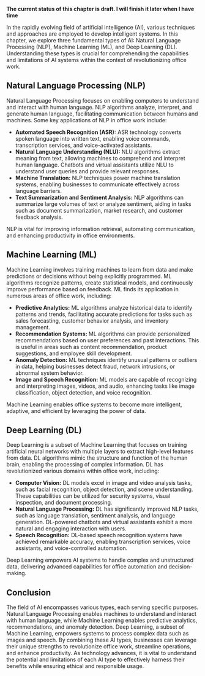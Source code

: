 **The current status of this chapter is draft. I will finish it later when I have time**

In the rapidly evolving field of artificial intelligence (AI), various techniques and approaches are employed to develop intelligent systems. In this chapter, we explore three fundamental types of AI: Natural Language Processing (NLP), Machine Learning (ML), and Deep Learning (DL). Understanding these types is crucial for comprehending the capabilities and limitations of AI systems within the context of revolutionizing office work.

Natural Language Processing (NLP)
---------------------------------

Natural Language Processing focuses on enabling computers to understand and interact with human language. NLP algorithms analyze, interpret, and generate human language, facilitating communication between humans and machines. Some key applications of NLP in office work include:

* **Automated Speech Recognition (ASR):** ASR technology converts spoken language into written text, enabling voice commands, transcription services, and voice-activated assistants.
* **Natural Language Understanding (NLU):** NLU algorithms extract meaning from text, allowing machines to comprehend and interpret human language. Chatbots and virtual assistants utilize NLU to understand user queries and provide relevant responses.
* **Machine Translation:** NLP techniques power machine translation systems, enabling businesses to communicate effectively across language barriers.
* **Text Summarization and Sentiment Analysis:** NLP algorithms can summarize large volumes of text or analyze sentiment, aiding in tasks such as document summarization, market research, and customer feedback analysis.

NLP is vital for improving information retrieval, automating communication, and enhancing productivity in office environments.

Machine Learning (ML)
---------------------

Machine Learning involves training machines to learn from data and make predictions or decisions without being explicitly programmed. ML algorithms recognize patterns, create statistical models, and continuously improve performance based on feedback. ML finds its application in numerous areas of office work, including:

* **Predictive Analytics:** ML algorithms analyze historical data to identify patterns and trends, facilitating accurate predictions for tasks such as sales forecasting, customer behavior analysis, and inventory management.
* **Recommendation Systems:** ML algorithms can provide personalized recommendations based on user preferences and past interactions. This is useful in areas such as content recommendation, product suggestions, and employee skill development.
* **Anomaly Detection:** ML techniques identify unusual patterns or outliers in data, helping businesses detect fraud, network intrusions, or abnormal system behavior.
* **Image and Speech Recognition:** ML models are capable of recognizing and interpreting images, videos, and audio, enhancing tasks like image classification, object detection, and voice recognition.

Machine Learning enables office systems to become more intelligent, adaptive, and efficient by leveraging the power of data.

Deep Learning (DL)
------------------

Deep Learning is a subset of Machine Learning that focuses on training artificial neural networks with multiple layers to extract high-level features from data. DL algorithms mimic the structure and function of the human brain, enabling the processing of complex information. DL has revolutionized various domains within office work, including:

* **Computer Vision:** DL models excel in image and video analysis tasks, such as facial recognition, object detection, and scene understanding. These capabilities can be utilized for security systems, visual inspection, and document processing.
* **Natural Language Processing:** DL has significantly improved NLP tasks, such as language translation, sentiment analysis, and language generation. DL-powered chatbots and virtual assistants exhibit a more natural and engaging interaction with users.
* **Speech Recognition:** DL-based speech recognition systems have achieved remarkable accuracy, enabling transcription services, voice assistants, and voice-controlled automation.

Deep Learning empowers AI systems to handle complex and unstructured data, delivering advanced capabilities for office automation and decision-making.

Conclusion
----------

The field of AI encompasses various types, each serving specific purposes. Natural Language Processing enables machines to understand and interact with human language, while Machine Learning enables predictive analytics, recommendations, and anomaly detection. Deep Learning, a subset of Machine Learning, empowers systems to process complex data such as images and speech. By combining these AI types, businesses can leverage their unique strengths to revolutionize office work, streamline operations, and enhance productivity. As technology advances, it is vital to understand the potential and limitations of each AI type to effectively harness their benefits while ensuring ethical and responsible usage.
